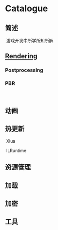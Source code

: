# Catalogue

## 简述

​	游戏开发中所学所知所解

## [Rendering](https://github.com/MXUnity/GameDevelopment/tree/main/Assets/Pipeline)

### 	Postprocessing

### 	PBR

​	

## 动画



## 热更新

​	Xlua

​	ILRuntime

## 资源管理



## 加载



## 加密



## 工具